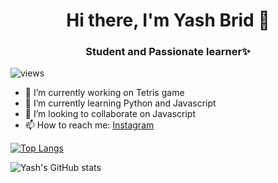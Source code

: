 <h1 align=center> Hi there, I'm Yash Brid 👋</h1>
<h3 align=center> Student and Passionate learner✨</h3>

<p align="left"> <img src="https://komarev.com/ghpvc/?username=yashbrid03&color=orange" alt="views" /> </p>

- 🔭 I’m currently working on Tetris game
- 🌱 I’m currently learning Python and Javascript 
- 👯 I’m looking to collaborate on Javascript
- 📫 How to reach me: [Instagram](https://www.instagram.com/yashbrid04/)

[![Top Langs](https://github-readme-stats.vercel.app/api/top-langs/?username=yashbrid03&layout=compact&theme=synthwave)](https://github.com/yashbrid03?tab=repositories)

![Yash's GitHub stats](https://github-readme-stats.vercel.app/api?username=yashbrid03&show_icons=true&theme=synthwave)
